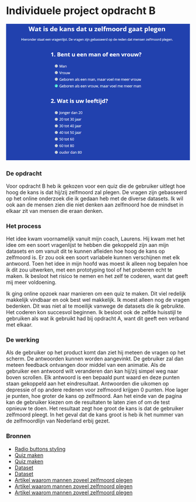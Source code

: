 # Individuele project opdracht B

![cover]

### De opdracht
Voor opdracht B heb ik gekozen voor een quiz die de gebruiker uitlegt hoe hoog de kans is dat hij/zij zelfmoord zal plegen. 
De vragen zijn gebasseerd op het online onderzoek die ik gedaan heb met de diverse datasets. Ik wil ook aan de mensen zien die niet denken aan zelfmoord hoe de mindset in elkaar zit van mensen die eraan denken.

### Het process
Het idee kwam voornamelijk vanuit mijn coach, Laurens. Hij kwam met het idee om een soort vragenlijst te hebben die gekoppeld zijn aan mijn datasets en om vanuit dit te kunnen afleiden hoe hoog de kans op zelfmoord is. Er zou ook een soort variabele kunnen verschijnen met elk antwoord. Toen het idee in mijn hoofd was moest ik alleen nog bepalen hoe ik dit zou uitwerken, met een prototyping tool of het proberen echt te maken. Ik besloot het risico te nemen en het zelf te coderen, want dat geeft mij meer voldoening. 

Ik ging online opzoek naar manieren om een quiz te maken. Dit viel redelijk makkelijk vindbaar en ook best wel makkelijk. Ik moest alleen nog de vragen bedenken. Dit was niet al te moeilijk vanwege de datasets die ik gebruikte. Het coderen kon succesvol beginnen. Ik besloot ook de zelfde huisstijl te gebruiken als wat ik gebruikt had bij opdracht A, want dit geeft een verband met elkaar.

### De werking
Als de gebruiker op het product komt dan ziet hij meteen de vragen op het scherm. De antwoorden kunnen worden aangevinkt. De gebruiker zal dan meteen feedback ontvangen door middel van een animatie. Als de gebruiker een antwoord wilt veranderen dan kan hij/zij simpel weg naar boven scrollen. Elk antwoord is een bepaald punt waard en deze punten staan gekoppeld aan het eindresultaat. Antwoorden die uikomen op depressie of op andere redenen voor zelfmoord krijgen 0 punten. Hoe lager je punten, hoe groter de kans op zelfmoord. Aan het einde van de pagina kan de gebruiker kiezen om de resultaten te laten zien of om de test opnieuw te doen. Het resultaat zegt hoe groot de kans is dat de gebruiker zelfmoord pleegt. In het geval dat de kans groot is heb ik het nummer van de zelfmoordlijn van Nederland erbij gezet.

### Bronnen
* [Radio buttons styling](http://freefrontend.com/css-radio-buttons/)
* [Quiz maken](https://www.sitepoint.com/simple-javascript-quiz/)
* [Quiz maken](https://codepen.io/redfrost/pen/KzqBBV?depth=everything&order=popularity&page=1&q=personality+quiz&show_forks=false)
* [Dataset](https://www.cbs.nl/nl-nl/nieuws/2016/26/meer-zelfdodingen)
* [Dataset](http://statline.cbs.nl/Statweb/publication/?VW=T&DM=SLNL&PA=7052_95&D1=0,8,34,38,42,49,79,82,84,88&D2=1-2&D3=a&D4=l&HD=160628-1345&HDR=G2&STB=G3,G1,T)
* [Artikel waarom mannen zoveel zelfmoord plegen](https://revu.nl/artikel/waarom-plegen-zoveel-mannen-zelfmoord)
* [Artikel waarom mannen zoveel zelfmoord plegen](https://www.rtlnieuws.nl/nederland/waarom-plegen-mannen-vaker-zelfmoord-dan-vrouwen)
* [Artikel waarom mannen zoveel zelfmoord plegen](https://www.nrc.nl/nieuws/2017/09/15/we-hebben-mijn-broer-laten-wegglippen-13016502-a1573465)

[cover]: previewb.png
